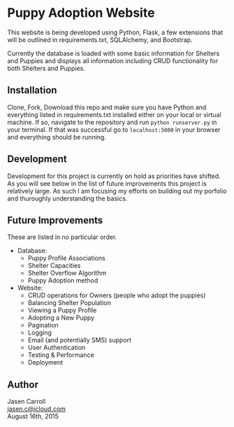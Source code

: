 # Puppy Adoption Website

This website is being developed using Python, Flask, a few extensions that will be outlined in requirements.txt, SQLAlchemy, and Bootstrap.

Currently the database is loaded with some basic information for Shelters and Puppies and displays all information including CRUD functionality for both Shelters and Puppies.

## Installation

Clone, Fork, Download this repo and make sure you have Python and everything listed in requirements.txt installed either on your local or virtual machine. If so, navigate to the repository and run `python runserver.py` in your terminal. If that was successful go to `localhost:5000` in your browser and everything should be running.

## Development

Development for this project is currently on hold as priorities have shifted. As you will see below in the list of future improvements this project is relatively large. As such I am focusing my efforts on building out my porfolio and thuroughly understanding the basics.

## Future Improvements

These are listed in no particular order.

* Database:
	* Puppy Profile Associations
	* Shelter Capacities
	* Shelter Overflow Algorithm
	* Puppy Adoption method
* Website:
	* CRUD operations for Owners (people who adopt the puppies)
	* Balancing Shelter Population
	* Viewing a Puppy Profile
	* Adopting a New Puppy
	* Pagination
	* Logging
	* Email (and potentially SMS) support
	* User Authentication
	* Testing & Performance
	* Deployment

## Author

Jasen Carroll  
jasen.c@icloud.com  
August 16th, 2015
